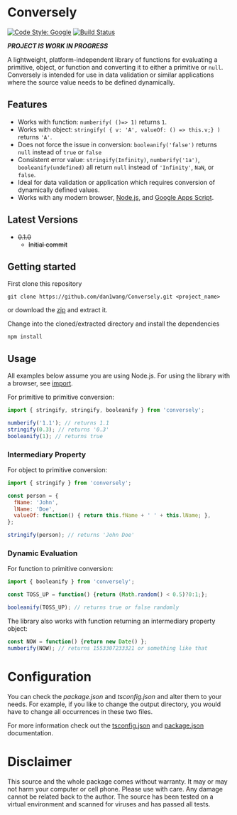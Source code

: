 # Conversely

[![Code Style: Google](https://img.shields.io/badge/code%20style-google-blueviolet.svg)](https://github.com/google/gts)
[![Build Status](https://travis-ci.org/dan1wang/Conversely.svg?branch=master)](https://travis-ci.org/dan1wang/Conversely)

***PROJECT IS WORK IN PROGRESS***

A lightweight, platform-independent library of functions for evaluating a
primitive, object, or function and converting it to either a primitive or
`null`. Conversely is intended for use in data validation or similar
applications where the source value needs to be defined dynamically.

## Features
* Works with function:
    `numberify( ()=> 1)` returns `1`.
* Works with object:
    `stringify( { v: 'A', valueOf: () => this.v;} )` returns `'A'`.
* Does not force the issue in conversion:
    `booleanify('false')` returns `null` instead of `true` or `false`
* Consistent error value:
    `stringify(Infinity)`, `numberify('1a')`, `booleanify(undefined)`
  all return `null` instead of `'Infinity'`, `NaN`,  or `false`.
* Ideal for data validation or application which requires conversion of
  dynamically defined values.
* Works with any modern browser, [Node.js](https://nodejs.org/),
  and [Google Apps Script](https://developers.google.com/apps-script/).

## Latest Versions
* ~~0.1.0~~
  * ~~Initial commit~~

## Getting started
First clone this repository
```
git clone https://github.com/dan1wang/Conversely.git <project_name>
```
or download the [zip][1] and extract it.

Change into the cloned/extracted directory and install the dependencies
```
npm install
```

## Usage

All examples below assume you are using Node.js. For using the library with
a browser, see [import](doc/import).

For primitive to primitive conversion:

```JavaScript
import { stringify, stringify, booleanify } from 'conversely';

numberify('1.1'); // returns 1.1
stringify(0.3); // returns '0.3'
booleanify(1); // returns true
```

### Intermediary Property
For object to primitive conversion:

```JavaScript
import { stringify } from 'conversely';

const person = {
  fName: 'John',
  lName: 'Doe',
  valueOf: function() { return this.fName + ' ' + this.lName; },
};

stringify(person); // returns 'John Doe'
```

### Dynamic Evaluation
For function to primitive conversion:

```JavaScript
import { booleanify } from 'conversely';

const TOSS_UP = function() {return (Math.random() < 0.5)?0:1;};

booleanify(TOSS_UP); // returns true or false randomly
```

The library also works with function returning an intermediary property object:
```JavaScript
const NOW = function() {return new Date() };
numberify(NOW); // returns 1553307233321 or something like that
```

# Configuration
You can check the *package.json* and *tsconfig.json* and alter them to your needs. For example, if you like to change the output directory, you would have to change all occurrences in these two files.

For more information check out the [tsconfig.json][2] and [package.json][3] documentation.

# Disclaimer
This source and the whole package comes without warranty. It may or may not harm your computer or cell phone. Please use with care. Any damage cannot be related back to the author. The source has been tested on a virtual environment and scanned for viruses and has passed all tests.

  [1]: https://github.com/dan1wang/Conversely/archive/master.zip
  [2]: https://www.typescriptlang.org/docs/handbook/tsconfig-json.html
  [3]: https://docs.npmjs.com/files/package.json
